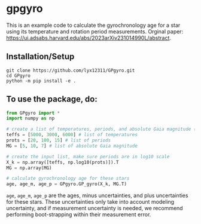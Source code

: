 # gpgyro
This is an example code to calculate the gyrochronology age for a star using its temperature and rotation period measurements. Orginal paper: https://ui.adsabs.harvard.edu/abs/2023arXiv231014990L/abstract.

## Installation/Setup
```
git clone https://github.com/lyx12311/GPgyro.git
cd GPgyro
python -m pip install -e .
```
  
## To use the package, do:
```python
from GPgyro import *
import numpy as np

# create a list of temperatures, periods, and absolute Gaia magnitude (The absolute Gaia magnitude is used to determine whether a star is partically convective or fully convective)
teffs = [5000, 3000, 6000] # list of temperatures 
prots = [20, 100, 15] # list of periods
MG = [5, 10, 7] # list of absolute Gaia magnitude

# create the input list, make sure periods are in log10 scale
X_k = np.array([teffs, np.log10(prots)]).T
MG = np.array(MG)

# calculate gyrochronology age for these stars
age, age_m, age_p = GPgyro.GP_gyro(X_k, MG.T)
```

`age`, `age_m`, `age_p` are the ages, minus uncertainties, and plus uncertainties for these stars. These uncertainties only take into account modeling uncertainty, and if measurement uncertainty is needed, we recommend performing boot-strapping within their measurement error.
